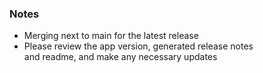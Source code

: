 ### Notes
- Merging next to main for the latest release
- Please review the app version, generated release notes  
and readme, and make any necessary updates